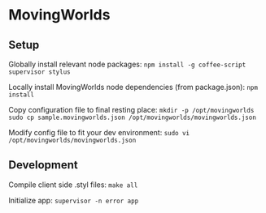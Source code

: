 # MovingWorlds

## Setup

Globally install relevant node packages:
`npm install -g coffee-script supervisor stylus`

Locally install MovingWorlds node dependencies (from package.json):
`npm install`

Copy configuration file to final resting place:
`mkdir -p /opt/movingworlds`
`sudo cp sample.movingworlds.json /opt/movingworlds/movingworlds.json`

Modify config file to fit your dev environment:
`sudo vi /opt/movingworlds/movingworlds.json` 


## Development

Compile client side .styl files:
`make all`

Initialize app:
`supervisor -n error app`